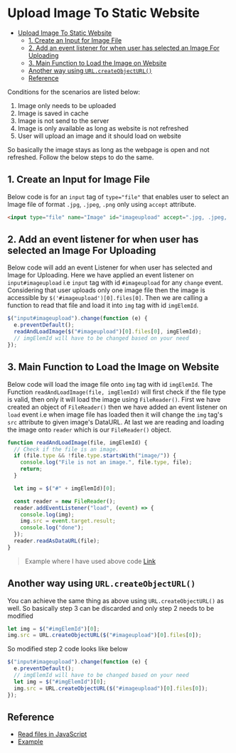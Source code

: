 # Upload Image To Static Website

- [Upload Image To Static Website](#upload-image-to-static-website)
  - [1. Create an Input for Image File](#1-create-an-input-for-image-file)
  - [2. Add an event listener for when user has selected an Image For Uploading](#2-add-an-event-listener-for-when-user-has-selected-an-image-for-uploading)
  - [3. Main Function to Load the Image on Website](#3-main-function-to-load-the-image-on-website)
  - [Another way using `URL.createObjectURL()`](#another-way-using-urlcreateobjecturl)
  - [Reference](#reference)

Conditions for the scenarios are listed below:

1. Image only needs to be uploaded
2. Image is saved in cache
3. Image is not send to the server
4. Image is only available as long as website is not refreshed
5. User will upload an image and it should load on website

So basically the image stays as long as the webpage is open and not refreshed. Follow the below steps to do the same.

## 1. Create an Input for Image File

Below code is for an `input` tag of `type="file"` that enables user to select an Image file of format `.jpg`, `.jpeg`, `.png` only using `accept` attribute.

```html
<input type="file" name="Image" id="imageupload" accept=".jpg, .jpeg, .png" />
```

## 2. Add an event listener for when user has selected an Image For Uploading

Below code will add an event Listener for when user has selected and Image for Uploading. Here we have applied an event listener on `input#imageupload` i.e `input` tag with id `#imageupload` for any `change` event. Considering that user uploads only one image file then the image is accessible by `$('#imageupload')[0].files[0]`. Then we are calling a function to read that file and load it into `img` tag with id `imgElemId`.

```javascript
$("input#imageupload").change(function (e) {
  e.preventDefault();
  readAndLoadImage($("#imageupload")[0].files[0], imgElemId);
  // imgElemId will have to be changed based on your need
});
```

## 3. Main Function to Load the Image on Website

Below code will load the image file onto `img` tag with id `imgElemId`. The Function `readAndLoadImage(file, imgElemId)` will first check if the file type is valid, then only it will load the image using `FileReader()`. First we have created an object of `FileReader()` then we have added an event listener on `load` event i.e when image file has loaded then it will change the `img` tag's `src` attribute to given image's DataURL. At last we are reading and loading the image onto `reader` which is our `FileReader()` object.

```javascript
function readAndLoadImage(file, imgElemId) {
  // Check if the file is an image.
  if (file.type && !file.type.startsWith("image/")) {
    console.log("File is not an image.", file.type, file);
    return;
  }

  let img = $("#" + imgElemId)[0];

  const reader = new FileReader();
  reader.addEventListener("load", (event) => {
    console.log(img);
    img.src = event.target.result;
    console.log("done");
  });
  reader.readAsDataURL(file);
}
```

> Example where I have used above code [Link](https://aasisodiya.github.io/WebProjects/35TwitterPostGenerator)

## Another way using `URL.createObjectURL()`

You can achieve the same thing as above using `URL.createObjectURL()` as well. So basically step 3 can be discarded and only step 2 needs to be modified

```javascript
let img = $("#imgElemId")[0];
img.src = URL.createObjectURL($("#imageupload")[0].files[0]);
```

So modified step 2 code looks like below

```javascript
$("input#imageupload").change(function (e) {
  e.preventDefault();
  // imgElemId will have to be changed based on your need
  let img = $("#imgElemId")[0];
  img.src = URL.createObjectURL($("#imageupload")[0].files[0]);
});
```

## Reference

- [Read files in JavaScript](https://web.dev/read-files/)
- [Example](https://aasisodiya.github.io/WebProjects/35TwitterPostGenerator)
